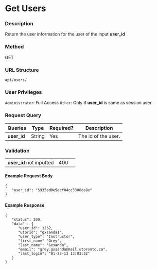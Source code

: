 Get Users
===
### Description
Return the user information for the user of the input **user_id**

### Method
GET

### URL Structure
`api/users/`

### User Privileges
`Administrator`: Full Access
`Other`: Only if **user_id** is same as session user.

### Request Query
| Queries        | Type   | Required? | Description           |
|----------------|--------|-----------|-----------------------|
| **user_id**    | String |     Yes   |  The id of the user.  |


### Validation
<table>
  <tbody>
    <tr>
      <td><b>user_id</b> not inputted</td>
      <td>400</td>
      <td>
      </td>
    </tr>

  </tbody>
</table>

#### Example Request Body
```
{
   "user_id": "5935ed0e5ecf04cc3388de8e"
}
```
#### Example Response
```
{
   "status": 200,
   "data" : {
      "user_id": 1232,
      "utorid": "gxsanda1",
      "user_type": "Instructor",
      "first_name" "Grey",
      "last_name": "Gxsanda",
      "email": "grey.gxsanda@mail.utoronto.ca",
      "last_login": "01-23-13 13:03:32"
   }
}
```
